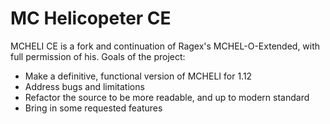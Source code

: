 # MC Helicopeter CE
MCHELI CE is a fork and continuation of Ragex's MCHEL-O-Extended, with full permission of his.
Goals of the project:
- Make a definitive, functional version of MCHELI for 1.12
- Address bugs and limitations
- Refactor the source to be more readable, and up to modern standard
- Bring in some requested features